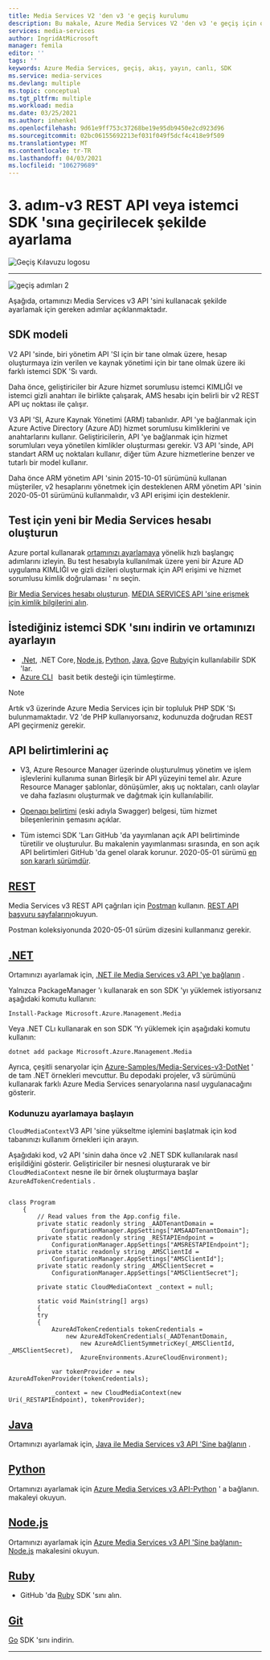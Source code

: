 ```yaml
---
title: Media Services V2 'den v3 'e geçiş kurulumu
description: Bu makale, Azure Media Services V2 'den v3 'e geçiş için ortamınızı ayarlamanıza yardımcı olur.
services: media-services
author: IngridAtMicrosoft
manager: femila
editor: ''
tags: ''
keywords: Azure Media Services, geçiş, akış, yayın, canlı, SDK
ms.service: media-services
ms.devlang: multiple
ms.topic: conceptual
ms.tgt_pltfrm: multiple
ms.workload: media
ms.date: 03/25/2021
ms.author: inhenkel
ms.openlocfilehash: 9d61e9ff753c37268be19e95db9450e2cd923d96
ms.sourcegitcommit: 02bc06155692213ef031f049f5dcf4c418e9f509
ms.translationtype: MT
ms.contentlocale: tr-TR
ms.lasthandoff: 04/03/2021
ms.locfileid: "106279689"
---
```

# <a name="step-3---set-up-to-migrate-to-the-v3-rest-api-or-client-sdk"></a>3. adım-v3 REST API veya istemci SDK 'sına geçirilecek şekilde ayarlama

![Geçiş Kılavuzu logosu](./media/migration-guide/azure-media-services-logo-migration-guide.svg)

<hr color="#5ea0ef" size="10">

![geçiş adımları 2](./media/migration-guide/steps-3.svg)

Aşağıda, ortamınızı Media Services v3 API 'sini kullanacak şekilde ayarlamak için gereken adımlar açıklanmaktadır.

## <a name="sdk-model"></a>SDK modeli

V2 API 'sinde, biri yönetim API 'SI için bir tane olmak üzere, hesap oluşturmaya izin verilen ve kaynak yönetimi için bir tane olmak üzere iki farklı istemci SDK 'Sı vardı.

Daha önce, geliştiriciler bir Azure hizmet sorumlusu istemci KIMLIĞI ve istemci gizli anahtarı ile birlikte çalışarak, AMS hesabı için belirli bir v2 REST API uç noktası ile çalışır.

V3 API 'SI, Azure Kaynak Yönetimi (ARM) tabanlıdır. API 'ye bağlanmak için Azure Active Directory (Azure AD) hizmet sorumlusu kimliklerini ve anahtarlarını kullanır. Geliştiricilerin, API 'ye bağlanmak için hizmet sorumluları veya yönetilen kimlikler oluşturması gerekir. V3 API 'sinde, API standart ARM uç noktaları kullanır, diğer tüm Azure hizmetlerine benzer ve tutarlı bir model kullanır.

Daha önce ARM yönetim API 'sinin 2015-10-01 sürümünü kullanan müşteriler, v2 hesaplarını yönetmek için desteklenen ARM yönetim API 'sinin 2020-05-01 sürümünü kullanmalıdır, v3 API erişimi için desteklenir.

## <a name="create-a-new-media-services-account-for-testing"></a>Test için yeni bir Media Services hesabı oluşturun

Azure portal kullanarak [ortamınızı ayarlamaya](setup-azure-subscription-how-to.md?tabs=portal) yönelik hızlı başlangıç adımlarını izleyin. Bu test hesabıyla kullanılmak üzere yeni bir Azure AD uygulama KIMLIĞI ve gizli dizileri oluşturmak için API erişimi ve hizmet sorumlusu kimlik doğrulaması ' nı seçin.

[Bir Media Services hesabı oluşturun](account-create-how-to.md?tabs=portal).
[MEDIA SERVICES API 'sine erişmek için kimlik bilgilerini alın](access-api-howto.md?tabs=portal).

## <a name="download-client-sdk-of-your-choice-and-set-up-your-environment"></a>İstediğiniz istemci SDK 'sını indirin ve ortamınızı ayarlayın

-  [.Net](/dotnet/api/overview/azure/mediaservices/management), .NET Core, [Node.js](/javascript/api/overview/azure/mediaservices/management), [Python](/python/api/overview/azure/mediaservices/management), [Java](/java/api/overview/azure/mediaservices/management), [Go](https://godoc.org/github.com/Azure/azure-sdk-for-go/services/mediaservices/mgmt/2018-07-01/media)ve [Ruby](https://github.com/Azure/azure-sdk-for-ruby/blob/master/README.md)için kullanılabilir SDK 'lar.
- [Azure CLI](/cli/azure/ams)   basit betik desteği için tümleştirme.

> [!NOTE]
> Artık v3 üzerinde Azure Media Services için bir topluluk PHP SDK 'Sı bulunmamaktadır. V2 'de PHP kullanıyorsanız, kodunuzda doğrudan REST API geçirmeniz gerekir.

## <a name="open-api-specifications"></a>API belirtimlerini aç

- V3, Azure Resource Manager üzerinde oluşturulmuş yönetim ve işlem işlevlerini kullanıma sunan Birleşik bir API yüzeyini temel alır. Azure Resource Manager şablonlar, dönüşümler, akış uç noktaları, canlı olaylar ve daha fazlasını oluşturmak ve dağıtmak için kullanılabilir.

- [Openapı belirtimi](https://github.com/Azure/azure-rest-api-specs/tree/master/specification/mediaservices/resource-manager/Microsoft.Media/stable/2020-05-01) (eski adıyla Swagger) belgesi, tüm hizmet bileşenlerinin şemasını açıklar.

- Tüm istemci SDK 'Ları GitHub 'da yayımlanan açık API belirtiminde türetilir ve oluşturulur. Bu makalenin yayımlanması sırasında, en son açık API belirtimleri GitHub 'da genel olarak korunur. 2020-05-01 sürümü [en son kararlı sürümdür](https://github.com/Azure/azure-rest-api-specs/tree/master/specification/mediaservices/resource-manager/Microsoft.Media/stable/2020-05-01).

## <a name="rest"></a>[REST](#tab/rest)

Media Services v3 REST API çağrıları için [Postman](./setup-postman-rest-how-to.md) kullanın.
[REST API başvuru sayfalarını](/rest/api/media/)okuyun.

Postman koleksiyonunda 2020-05-01 sürüm dizesini kullanmanız gerekir.

## <a name="net"></a>[.NET](#tab/net)

Ortamınızı ayarlamak için, [.NET ile Media Services v3 API 'ye bağlanın](configure-connect-dotnet-howto.md) .

Yalnızca PackageManager 'ı kullanarak en son SDK 'yı yüklemek istiyorsanız aşağıdaki komutu kullanın:

```Install-Package Microsoft.Azure.Management.Media```

Veya .NET CLı kullanarak en son SDK 'Yı yüklemek için aşağıdaki komutu kullanın:

```dotnet add package Microsoft.Azure.Management.Media```

Ayrıca, çeşitli senaryolar için [Azure-Samples/Media-Services-v3-DotNet](https://github.com/Azure-Samples/media-services-v3-dotnet) ' de tam .NET örnekleri mevcuttur. Bu depodaki projeler, v3 sürümünü kullanarak farklı Azure Media Services senaryolarına nasıl uygulanacağını gösterir.

### <a name="get-started-adjusting-your-code"></a>Kodunuzu ayarlamaya başlayın

`CloudMediaContext`V3 API 'sine yükseltme işlemini başlatmak için kod tabanınızı kullanım örnekleri için arayın.

Aşağıdaki kod, v2 API 'sinin daha önce v2 .NET SDK kullanılarak nasıl erişildiğini gösterir. Geliştiriciler bir nesnesi oluşturarak ve bir `CloudMediaContext` nesne ile bir örnek oluşturmaya başlar `AzureAdTokenCredentials` .

```dotnet

class Program
    {
        // Read values from the App.config file.
        private static readonly string _AADTenantDomain =
            ConfigurationManager.AppSettings["AMSAADTenantDomain"];
        private static readonly string _RESTAPIEndpoint =
            ConfigurationManager.AppSettings["AMSRESTAPIEndpoint"];
        private static readonly string _AMSClientId =
            ConfigurationManager.AppSettings["AMSClientId"];
        private static readonly string _AMSClientSecret =
            ConfigurationManager.AppSettings["AMSClientSecret"];

        private static CloudMediaContext _context = null;

        static void Main(string[] args)
        {
        try
        {
            AzureAdTokenCredentials tokenCredentials = 
                new AzureAdTokenCredentials(_AADTenantDomain,
                    new AzureAdClientSymmetricKey(_AMSClientId, _AMSClientSecret),
                    AzureEnvironments.AzureCloudEnvironment);

            var tokenProvider = new AzureAdTokenProvider(tokenCredentials);

            _context = new CloudMediaContext(new Uri(_RESTAPIEndpoint), tokenProvider);

```

## <a name="java"></a>[Java](#tab/java)

Ortamınızı ayarlamak için, [Java ile Media Services v3 API 'Sine bağlanın](configure-connect-java-howto.md) .

## <a name="python"></a>[Python](#tab/python)

Ortamınızı ayarlamak için [Azure Media Services v3 API-Python](configure-connect-python-howto.md) ' a bağlanın. makaleyi okuyun.

## <a name="nodejs"></a>[Node.js](#tab/nodejs)

Ortamınızı ayarlamak için [Azure Media Services v3 API 'Sine bağlanın-Node.js](configure-connect-nodejs-howto.md) makalesini okuyun.

## <a name="ruby"></a>[Ruby](#tab/ruby)

- GitHub 'da [Ruby](https://github.com/Azure/azure-sdk-for-ruby/blob/master/README.md) SDK 'sını alın.

## <a name="go"></a>[Git](#tab/go)

[Go](https://godoc.org/github.com/Azure/azure-sdk-for-go/services/mediaservices/mgmt/2018-07-01/media) SDK 'sını indirin.

---
